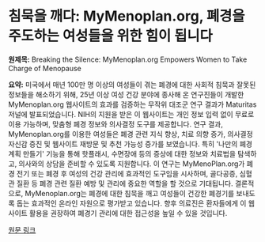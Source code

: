 # 침묵을 깨다: MyMenoplan.org, 폐경을 주도하는 여성들을 위한 힘이 됩니다

**원제목:** Breaking the Silence: MyMenoplan.org Empowers Women to Take Charge of Menopause

**요약:** 미국에서 매년 100만 명 이상의 여성들이 겪는 폐경에 대한 사회적 침묵과 잘못된 정보들을 해소하기 위해, 25년 이상 여성 건강 분야에 종사해 온 연구진들이 개발한 MyMenoplan.org 웹사이트의 효과를 검증하는 무작위 대조군 연구 결과가 Maturitas 저널에 발표되었습니다.  NIH의 지원을 받은 이 웹사이트는 개인 정보 입력 없이 무료로 이용 가능하며, 맞춤형 폐경 정보와 의사결정 도구를 제공합니다. 연구 결과, MyMenoplan.org를 이용한 여성들은 폐경 관련 지식 향상, 치료 의향 증가, 의사결정 자신감 증진 및 웹사이트 재방문 및 추천 가능성 증가를 보였습니다.  특히 '나만의 폐경 계획 만들기' 기능을 통해 핫플래시, 수면장애 등의 증상에 대한 정보와 치료법을 탐색하고, 의사와의 상담을 준비할 수 있도록 지원합니다. 이 연구는 MyMenoPlan.org가 폐경 전기 또는 폐경 후 여성의 건강 관리에 효과적인 도구임을 시사하며,  골다공증, 심혈관 질환 등 폐경 관련 질환 예방 및 관리에 중요한 역할을 할 것으로 기대됩니다.  결론적으로,  MyMenoplan.org는 폐경에 대한 침묵을 깨고 여성들이 건강한 폐경기를 보내도록 돕는 효과적인 온라인 자원으로 평가받고 있습니다.  향후 의료진은 환자들에게 이 웹사이트 활용을 권장하여 폐경기 관리에 대한 접근성을 높일 수 있을 것입니다.

[원문 링크](https://today.ucsd.edu/story/mymenoplan-empowers-women-menopause)
